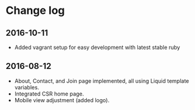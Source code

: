 # Change log

## 2016-10-11

 * Added vagrant setup for easy development with latest stable ruby

## 2016-08-12

* About, Contact, and Join page implemented, all using Liquid template variables.
* Integrated CSR home page.
* Mobile view adjustment (added logo).
